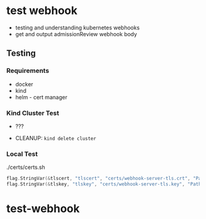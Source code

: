 # test webhook

- testing and understanding kubernetes webhooks
- get and output admissionReview webhook body

## Testing

### Requirements

- docker
- kind
- helm - cert manager

### Kind Cluster Test

- ???

- CLEANUP: `kind delete cluster`

### Local Test

./certs/certs.sh

```go
flag.StringVar(&tlscert, "tlscert", "certs/webhook-server-tls.crt", "Path to the TLS certificate")
flag.StringVar(&tlskey, "tlskey", "certs/webhook-server-tls.key", "Path to the TLS key")
```

# test-webhook
